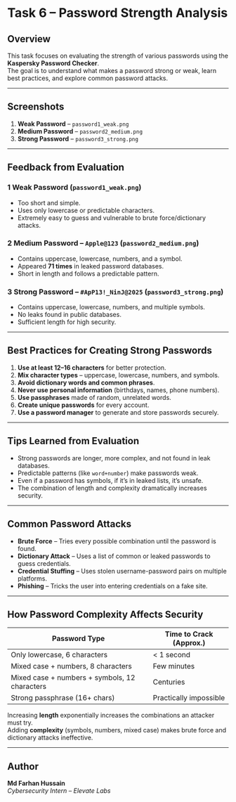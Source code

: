# Task 6 – Password Strength Analysis

##  Overview
This task focuses on evaluating the strength of various passwords using the **Kaspersky Password Checker**.  
The goal is to understand what makes a password strong or weak, learn best practices, and explore common password attacks.

---

##  Screenshots
1. **Weak Password** – `password1_weak.png`  
2. **Medium Password** – `password2_medium.png`  
3. **Strong Password** – `password3_strong.png`  

---

##  Feedback from Evaluation

### 1️ Weak Password (`password1_weak.png`)
- Too short and simple.
- Uses only lowercase or predictable characters.
- Extremely easy to guess and vulnerable to brute force/dictionary attacks.

### 2️ Medium Password – `Apple@123` (`password2_medium.png`)
- Contains uppercase, lowercase, numbers, and a symbol.
- Appeared **71 times** in leaked password databases.
- Short in length and follows a predictable pattern.

### 3 Strong Password – `#ApP13!_NinJ@2025` (`password3_strong.png`)
- Contains uppercase, lowercase, numbers, and multiple symbols.
- No leaks found in public databases.
- Sufficient length for high security.

---

##  Best Practices for Creating Strong Passwords
1. **Use at least 12–16 characters** for better protection.
2. **Mix character types** – uppercase, lowercase, numbers, and symbols.
3. **Avoid dictionary words and common phrases**.
4. **Never use personal information** (birthdays, names, phone numbers).
5. **Use passphrases** made of random, unrelated words.
6. **Create unique passwords** for every account.
7. **Use a password manager** to generate and store passwords securely.

---

##  Tips Learned from Evaluation
- Strong passwords are longer, more complex, and not found in leak databases.
- Predictable patterns (like `word+number`) make passwords weak.
- Even if a password has symbols, if it’s in leaked lists, it’s unsafe.
- The combination of length and complexity dramatically increases security.

---

##  Common Password Attacks
- **Brute Force** – Tries every possible combination until the password is found.
- **Dictionary Attack** – Uses a list of common or leaked passwords to guess credentials.
- **Credential Stuffing** – Uses stolen username-password pairs on multiple platforms.
- **Phishing** – Tricks the user into entering credentials on a fake site.

---

##  How Password Complexity Affects Security
| Password Type        | Time to Crack (Approx.) |
|----------------------|-------------------------|
| Only lowercase, 6 characters | < 1 second |
| Mixed case + numbers, 8 characters | Few minutes |
| Mixed case + numbers + symbols, 12 characters | Centuries |
| Strong passphrase (16+ chars) | Practically impossible |

Increasing **length** exponentially increases the combinations an attacker must try.  
Adding **complexity** (symbols, numbers, mixed case) makes brute force and dictionary attacks ineffective.

---

## Author
**Md Farhan Hussain**  
*Cybersecurity Intern – Elevate Labs*

